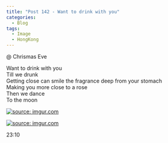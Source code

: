 ```yaml
---
title: "Post 142 - Want to drink with you"
categories:
  - Blog
tags:
  - Image
  - HongKong
---
```


@ Chrismas Eve

Want to drink with you
<br/>
Till we drunk
<br/>
Getting close can smile the fragrance deep from your stomach
<br/>
Making you more close to a rose
<br/>
Then we dance
<br/>
To the moon

<a href="https://imgur.com/cW4qEEz"><img src="https://i.imgur.com/cW4qEEz.jpg" title="source: imgur.com" /></a>

<a href="https://imgur.com/YoKSpnQ"><img src="https://i.imgur.com/YoKSpnQ.jpg" title="source: imgur.com" /></a>

23:10

<script src="https://utteranc.es/client.js"
        repo="serendipityinlife/serendipityinlife.github.io"
        issue-term="pathname"
        theme="github-light"
        crossorigin="anonymous"
        async>
</script>
